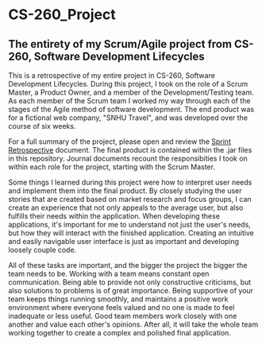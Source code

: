 <h1>CS-260_Project</h1>
<h2>The entirety of my Scrum/Agile project from CS-260, Software Development Lifecycles</h2>
<p>
This is a retrospective of my entire project in CS-260, Software Development Lifecycles. During this project, I took on the role of a Scrum Master, a Product Owner, and a member of the Development/Testing team. As each member of the Scrum team I worked my way through each of the stages of the Agile method of software development. The end product was for a fictional web company, "SNHU Travel", and was developed over the course of six weeks. 
  
For a full summary of the project, please open and review the <a href="https://github.com/lorenarms/CS-260_Project/blob/c47d7394708f68eac333eee2ef20a14b8e6b238d/Final%20Project%20FInal%20Draft.docx">Sprint Retrospective</a> document. The final product is contained within the .jar files in this repository. Journal documents recount the responsibities I took on within each role for the project, starting with the Scrum Master.
</p>
Some things I learned during this project were how to interpret user needs and implement them into the final product. By closely studying the user stories that are created based on market research and focus groups, I can create an experience that not only appeals to the average user, but also fulfills their needs within the application. When developing these applications, it's important for me to understand not just the user's needs, but how they will interact with the finished application. Creating an intuitive and easily navigable user interface is just as important and developing loosely couple code.

All of these tasks are important, and the bigger the project the bigger the team needs to be. Working with a team means constant open communication. Being able to provide not only constructive criticisms, but also solutions to problems is of great importance. Being supportive of your team keeps things running smoothly, and maintains a positive work environment where everyone feels valued and no one is made to feel inadequate or less useful. Good team members work closely with one another and value each other's opinions. After all, it will take the whole team working together to create a complex and polished final application.

  
